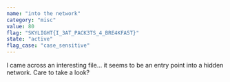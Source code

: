 ```yaml
---
name: "into the network"
category: "misc"
value: 80
flag: "SKYLIGHT{I_3AT_PACK3TS_4_BRE4KFA5T}"
state: "active"
flag_case: "case_sensitive"
---
```


I came across an interesting file... it seems to be an entry point into a hidden
network. Care to take a look?
